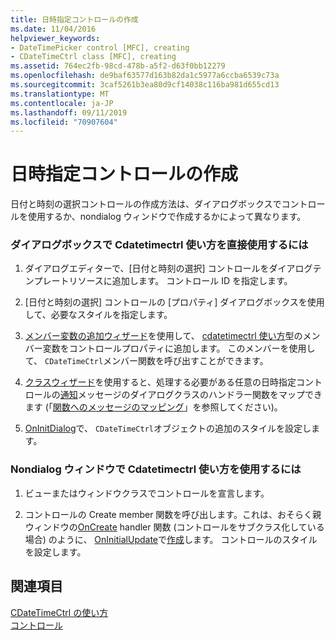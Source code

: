 ```yaml
---
title: 日時指定コントロールの作成
ms.date: 11/04/2016
helpviewer_keywords:
- DateTimePicker control [MFC], creating
- CDateTimeCtrl class [MFC], creating
ms.assetid: 764ec2fb-98cd-478b-a5f2-d63f0bb12279
ms.openlocfilehash: de9baf63577d163b82da1c5977a6ccba6539c73a
ms.sourcegitcommit: 3caf5261b3ea80d9cf14038c116ba981d655cd13
ms.translationtype: MT
ms.contentlocale: ja-JP
ms.lasthandoff: 09/11/2019
ms.locfileid: "70907604"
---
```

# <a name="creating-the-date-and-time-picker-control"></a>日時指定コントロールの作成

日付と時刻の選択コントロールの作成方法は、ダイアログボックスでコントロールを使用するか、nondialog ウィンドウで作成するかによって異なります。

### <a name="to-use-cdatetimectrl-directly-in-a-dialog-box"></a>ダイアログボックスで Cdatetimectrl 使い方を直接使用するには

1. ダイアログエディターで、[日付と時刻の選択] コントロールをダイアログテンプレートリソースに追加します。 コントロール ID を指定します。

1. [日付と時刻の選択] コントロールの [プロパティ] ダイアログボックスを使用して、必要なスタイルを指定します。

1. [メンバー変数の追加ウィザード](../ide/adding-a-member-variable-visual-cpp.md)を使用して、 [cdatetimectrl 使い方](../mfc/reference/cdatetimectrl-class.md)型のメンバー変数をコントロールプロパティに追加します。 このメンバーを使用して、 `CDateTimeCtrl`メンバー関数を呼び出すことができます。

1. [クラスウィザード](reference/mfc-class-wizard.md)を使用すると、処理する必要がある任意の日時指定コントロールの[通知](../mfc/processing-notification-messages-in-date-and-time-picker-controls.md)メッセージのダイアログクラスのハンドラー関数をマップできます (「[関数へのメッセージのマッピング](../mfc/reference/mapping-messages-to-functions.md)」を参照してください)。

1. [OnInitDialog](../mfc/reference/cdialog-class.md#oninitdialog)で、 `CDateTimeCtrl`オブジェクトの追加のスタイルを設定します。

### <a name="to-use-cdatetimectrl-in-a-nondialog-window"></a>Nondialog ウィンドウで Cdatetimectrl 使い方を使用するには

1. ビューまたはウィンドウクラスでコントロールを宣言します。

1. コントロールの Create member 関数を呼び出します。これは、おそらく親ウィンドウの[OnCreate](../mfc/reference/cwnd-class.md#oncreate) handler 関数 (コントロールをサブクラス化している場合) のように、 [OnInitialUpdate](../mfc/reference/cview-class.md#oninitialupdate)で[作成](../mfc/reference/ctabctrl-class.md#create)します。 コントロールのスタイルを設定します。

## <a name="see-also"></a>関連項目

[CDateTimeCtrl の使い方](../mfc/using-cdatetimectrl.md)<br/>
[コントロール](../mfc/controls-mfc.md)

